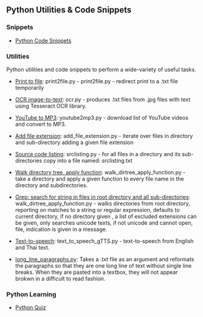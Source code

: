 ## Python Utilities & Code Snippets 

### Snippets

- [Python Code Snippets](https://github.com/jonfernq/Python-Utilities/tree/main/PythonCodeSnippets)

### Utilities

Python utilities and code snippets to perform a wide-variety of useful tasks.

- [Print to file](https://github.com/jonfernq/Python-Utilities/blob/main/print2file.py): print2file.py - print2file.py - redirect print to a .txt file temporarily 

- [OCR image-to-text](https://github.com/jonfernq/Python-Utilities/blob/main/ocr.py): ocr.py - produces .txt files from .jpg files with text using Tesseract OCR library. 

- [YouTube to MP3](https://github.com/jonfernq/Python-Utilities/blob/main/youtube2mp3.py): youtube2mp3.py - download list of YouTube videos and convert to MP3.

- [Add file extension](https://github.com/jonfernq/Python-Utilities/blob/main/add_file_extension.py): add_file_extension.py - iterate over files in directory and sub-directory adding a given file extension 

- [Source code listing](https://github.com/jonfernq/Python-Utilities/blob/main/srclisting.py): srclisting.py - for all files in a directory and its sub-directories copy into a file named: srclisting.txt 

- [Walk directory tree, apply function](https://github.com/jonfernq/Python-Utilities/blob/main/walk_dirtree_apply_function.py): walk_dirtree_apply_function.py - take a directory and apply a given function to every file name in the directory and subdirectories. 

- [Grep: search for string in files in root directory and all sub-directories](https://github.com/jonfernq/Python-Utilities/blob/main/grep_dirs.py): walk_dirtree_apply_function.py - walks directories from root directory, reporting on matches to a string or regular expression, defaults to current directory, if no directory given , a list of excluded extensions can be given, only searches unicode texts, if not unicode and cannot open, file, indication is given in a message. 

- [Text-to-speech](https://github.com/jonfernq/Python-Utilities/blob/main/text_to_speech_gTTS.py): text_to_speech_gTTS.py - text-to-speech from English and Thai text.

- [long_line_paragraphs.py](https://github.com/jonfernq/Python-Utilities/blob/main/long_line_paragraphs.py): Takes a .txt file as an argument and reformats the paragraphs so that they are one long line of text without single line breaks. When they are pasted into a textbox, they will not appear brokwn in a difficult to read fashion.

### Python Learning

- [Python Quiz](https://github.com/jonfernq/Python-Utilities/tree/main/PythonQuiz) 






